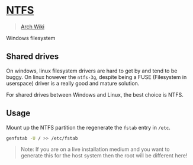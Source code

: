 # [NTFS](https://en.wikipedia.org/wiki/NTFS)

> [Arch Wiki](https://wiki.archlinux.org/index.php/NTFS-3G)

Windows filesystem

## Shared drives

On windows, linux filesystem drivers are hard to get by and tend to be buggy.
On linux however the `ntfs-3g`, despite being a FUSE (Filesystem in userspace)
driver is a really good and mature solution.

For shared drives between Windows and Linux, the best choice is NTFS.

## Usage

Mount up the NTFS partition the regenerate the `fstab` entry in `/etc`.

```sh
genfstab -U / >> /etc/fstab
```

> Note: If you are on a live installation medium and you want to generate this
> for the host system then the root will be different here!
